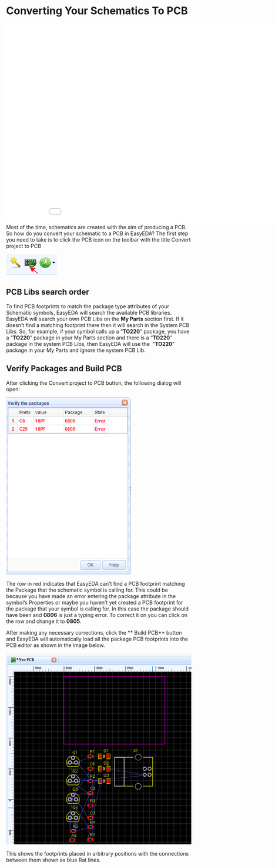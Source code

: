# Converting Your Schematics To PCB

<iframe width="920" height="540" src="//www.youtube.com/embed/JOiT7KA5wRw" frameborder="0" allowfullscreen></iframe>
Most of the time, schematics are created with the aim of producing a PCB. So how do you convert your schematic to a PCB in EasyEDA? The first step you need to take is to click the PCB icon on the toolbar with the title Convert project to PCB

![](images/image132.png)

## PCB Libs search order 

To find PCB footprints to match the package type attributes of your Schematic symbols, EasyEDA will search the available PCB libraries. EasyEDA will search your own PCB Libs on the **My Parts** section first. If it doesn’t find a matching footprint there then it will search in the System PCB Libs. So, for example, if your symbol calls up a “**TO220**” package, you have a “**TO220**” package in your My Parts section and there is a “**TO220**” package in the system PCB Libs, then EasyEDA will use the  “**TO220**” package in your My Parts and ignore the system PCB Lib.

##   Verify Packages and Build PCB 

After clicking the Convert project to PCB button, the following dialog will open:

![](images/image155.png)

The row in red indicates that EasyEDA can’t find a PCB footprint matching the Package that the schematic symbol is calling for. This could be because you have made an error entering the package attribute in the symbol’s Properties or maybe you haven’t yet created a PCB footprint for the package that your symbol is calling for. In this case the package should have been and **0806** is just a typing error. To correct it on you can click on the row and change it to **0805**.

After making any necessary corrections, click the ** Build PCB** button and EasyEDA will automatically load all the package PCB footprints into the PCB editor as shown in the image below.

![](images/image125.png)

This shows the footprints placed in arbitrary positions with the connections between them shown as blue Rat lines.
 